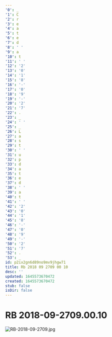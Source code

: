 ```yaml
---
'0': _
'1': C
'2': r
'3': e
'4': a
'5': t
'6': e
'7': d
'8': ' '
'9': a
'10': t
'11': ' '
'12': '2'
'13': '0'
'14': '1'
'15': '8'
'16': '-'
'17': '0'
'18': '9'
'19': '-'
'20': '2'
'21': '7'
'22': .
'23': _
'24': ' '
'25': _
'26': L
'27': a
'28': s
'29': t
'30': ' '
'31': u
'32': p
'33': d
'34': a
'35': t
'36': e
'37': d
'38': ' '
'39': a
'40': t
'41': ' '
'42': '2'
'43': '0'
'44': '1'
'45': '8'
'46': '-'
'47': '0'
'48': '9'
'49': '-'
'50': '2'
'51': '7'
'52': .
'53': _
id: p2ix2gn6d89no9mv9jhgw71
title: Rb 2018 09 2709 00 10
desc: ''
updated: 1645573670472
created: 1645573670472
stub: false
isDir: false
---
```


# RB 2018-09-2709.00.10


![RB-2018-09-2709.jpg](/assets/rb-2018-09-2709-9wvrrpy3zze9.jpg)

